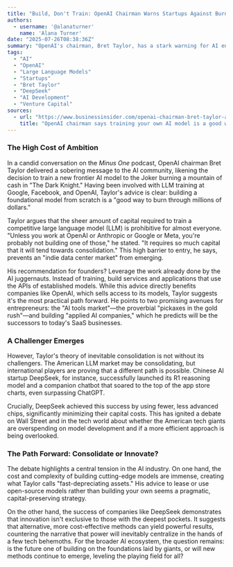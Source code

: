 ```yaml
---
title: "Build, Don't Train: OpenAI Chairman Warns Startups Against Burning Capital on New AI Models"
authors:
  - username: '@alanaturner'
    name: 'Alana Turner'
date: "2025-07-26T08:38:36Z"
summary: "OpenAI's chairman, Bret Taylor, has a stark warning for AI entrepreneurs: training your own large language model is a surefire way to \"destroy your capital.\" He argues that the astronomical costs are creating a market dominated by a few tech giants, and advises startups to instead focus on building applications on top of existing platforms. However, the rise of cost-effective international models challenges this view."
tags:
  - "AI"
  - "OpenAI"
  - "Large Language Models"
  - "Startups"
  - "Bret Taylor"
  - "DeepSeek"
  - "AI Development"
  - "Venture Capital"
sources:
  - url: "https://www.businessinsider.com/openai-chairman-bret-taylor-ai-model-costs-destroy-capital-2025-7"
    title: "OpenAI chairman says training your own AI model is a good way to 'destroy your capital'"
---
```


### The High Cost of Ambition

In a candid conversation on the *Minus One* podcast, OpenAI chairman Bret Taylor delivered a sobering message to the AI community, likening the decision to train a new frontier AI model to the Joker burning a mountain of cash in "The Dark Knight." Having been involved with LLM training at Google, Facebook, and OpenAI, Taylor's advice is clear: building a foundational model from scratch is a "good way to burn through millions of dollars."

Taylor argues that the sheer amount of capital required to train a competitive large language model (LLM) is prohibitive for almost everyone. "Unless you work at OpenAI or Anthropic or Google or Meta, you're probably not building one of those," he stated. "It requires so much capital that it will tend towards consolidation." This high barrier to entry, he says, prevents an "indie data center market" from emerging.

His recommendation for founders? Leverage the work already done by the AI juggernauts. Instead of training, build services and applications that use the APIs of established models. While this advice directly benefits companies like OpenAI, which sells access to its models, Taylor suggests it's the most practical path forward. He points to two promising avenues for entrepreneurs: the "AI tools market"—the proverbial "pickaxes in the gold rush"—and building "applied AI companies," which he predicts will be the successors to today's SaaS businesses.

### A Challenger Emerges

However, Taylor's theory of inevitable consolidation is not without its challengers. The American LLM market may be consolidating, but international players are proving that a different path is possible. Chinese AI startup DeepSeek, for instance, successfully launched its R1 reasoning model and a companion chatbot that soared to the top of the app store charts, even surpassing ChatGPT.

Crucially, DeepSeek achieved this success by using fewer, less advanced chips, significantly minimizing their capital costs. This has ignited a debate on Wall Street and in the tech world about whether the American tech giants are overspending on model development and if a more efficient approach is being overlooked.

### The Path Forward: Consolidate or Innovate?

The debate highlights a central tension in the AI industry. On one hand, the cost and complexity of building cutting-edge models are immense, creating what Taylor calls "fast-depreciating assets." His advice to lease or use open-source models rather than building your own seems a pragmatic, capital-preserving strategy.

On the other hand, the success of companies like DeepSeek demonstrates that innovation isn't exclusive to those with the deepest pockets. It suggests that alternative, more cost-effective methods can yield powerful results, countering the narrative that power will inevitably centralize in the hands of a few tech behemoths. For the broader AI ecosystem, the question remains: is the future one of building on the foundations laid by giants, or will new methods continue to emerge, leveling the playing field for all?

